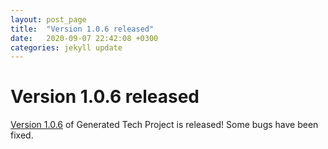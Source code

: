 ```yaml
---
layout: post_page
title:  "Version 1.0.6 released"
date:   2020-09-07 22:42:08 +0300
categories: jekyll update
---
```

# Version 1.0.6 released
[Version 1.0.6](https://github.com/mathter/generated/releases/tag/release-1.0.6) of Generated Tech Project is released!
Some bugs have been fixed.